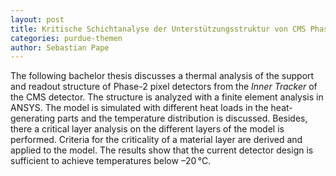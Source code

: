 ```yaml
---
layout: post
title: Kritische Schichtanalyse der Unterstützungsstruktur von CMS Phase-2 Pixelsensoren
categories: purdue-themen
author: Sebastian Pape
---
```


The following bachelor thesis discusses a thermal analysis of the support and
readout structure of Phase-2 pixel detectors from the *Inner Tracker* of the CMS
detector.
The structure is analyzed with a finite element analysis in ANSYS.
The model is simulated with different heat loads in the heat-generating parts
and the temperature distribution is discussed. Besides, there a
critical layer analysis on the different layers of the model is performed.
Criteria for the criticality of a material layer are derived and applied to the model.
The results show that the current detector design is sufficient to
achieve temperatures below –20&thinsp;°C.
